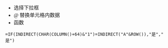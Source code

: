 <font face="Simsun" size=3>

- 选择下拉框
- @ 替换单元格内数据
- 函数
~~~
=IF(INDIRECT(CHAR(COLUMN()+64)&"1")=INDIRECT("A"&ROW()),"是","不是")
~~~

</font>